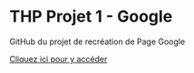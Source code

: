 # THP Projet 1  - Google

GitHub du projet de recréation de Page Google

[Cliquez ici pour y accéder](https://celgost.github.io/thp-google)
